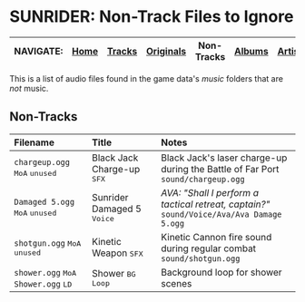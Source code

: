 # SUNRIDER: Non-Track Files to Ignore

<!-- Navbar -->
|NAVIGATE:|[Home](../..)|[Tracks](TRACKS.md)|[Originals](ORIGINALS.md)|Non-Tracks|[Albums](ALBUMS.md)|[Artists](ARTISTS.md)|
|-|-|-|-|-|-|-|


This is a list of audio files found in the game data's *music* folders that are *not* music.


## Non-Tracks

|Filename|Title|Notes|
|:-------|:----|:----|
|`chargeup.ogg` <kbd>MoA</kbd> <kbd>unused</kbd>|Black Jack Charge-up <kbd>SFX</kbd>|Black Jack's laser charge-up during the Battle of Far Port<br>`sound/chargeup.ogg`|
|`Damaged 5.ogg` <kbd>MoA</kbd> <kbd>unused</kbd>|Sunrider Damaged 5 <kbd>Voice</kbd>|*AVA: "Shall I perform a tactical retreat, captain?"*<br>`sound/Voice/Ava/Ava Damage 5.ogg`
|`shotgun.ogg` <kbd>MoA</kbd> <kbd>unused</kbd>|Kinetic Weapon <kbd>SFX</kbd>|Kinetic Cannon fire sound during regular combat<br>`sound/shotgun.ogg`|
|`shower.ogg` <kbd>MoA</kbd><br>`Shower.ogg` <kbd>LD</kbd>|Shower <kbd>BG Loop</kbd>|Background loop for shower scenes|


<!-- TESTING: Reference-style Icons -->
<!--
[DL]: https://i.imgur.com/bSvQ9R1.png "Direct Download"
[Jamendo]: https://i.imgur.com/LzhTdRm.png "Jamendo"
[Bandcamp]: https://i.imgur.com/dRKzQoz.png "Bandcamp"
[Incompetech]: https://i.imgur.com/F75wTMZ.png "Incompetech"
[AmachaMusic]: https://i.imgur.com/88gvPrz.png "Amacha Music Studio"
[SoundCloud]: https://i.imgur.com/W48o4BF.png "SoundCloud"
[SAMFreeMusic]: https://i.imgur.com/CwtkeB8.png "SAM Free Music"
[InternetArchive]: https://i.imgur.com/2NFzLvX.png "(archived)"
[Storenvy]: https://i.imgur.com/bw0IE7T.png "Storenvy"
[Steam]: https://i.imgur.com/8Xn8pS8.png "Steam Store"
[Amazon]: https://i.imgur.com/sbYOIeI.png "Amazon"
[Spotify]: https://i.imgur.com/9ak259n.png "Spotify"
[YouTube]: https://i.imgur.com/RqHcSRB.png "YouTube"
[YouTubeMusic]: https://i.imgur.com/TorsWRB.png "YouTube Music"
[AppleMusic]: https://i.imgur.com/RNY5T36.png "Apple Music"
-->

<!-- Reference-style Icons -->
[DL]: assets/img/DL.png "Direct Download"
[Jamendo]: assets/img/Jamendo.png "Jamendo"
[Bandcamp]: assets/img/Bandcamp.png "Bandcamp"
[Incompetech]: assets/img/Incompetech.png "Incompetech"
[AmachaMusic]: assets/img/AmachaMusic.png "Amacha Music Studio"
[SoundCloud]: assets/img/SoundCloud.png "SoundCloud"
[SAMFreeMusic]: assets/img/SAMFreeMusic.png "SAM Free Music"
[InternetArchive]: assets/img/InternetArchive.png "(archived)"
[Storenvy]: assets/img/Storenvy.png "Storenvy"
[Steam]: assets/img/Steam.png "Steam Store"
[Amazon]: assets/img/Amazon.png "Amazon"
[Spotify]: assets/img/Spotify.png "Spotify"
[YouTube]: assets/img/YouTube.png "YouTube"
[YouTubeMusic]: assets/img/YouTubeMusic.png "YouTube Music"
[AppleMusic]: assets/img/AppleMusic.png "Apple Music"
